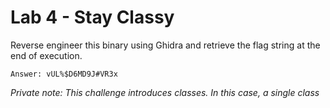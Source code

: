 # Lab 4 - Stay Classy

Reverse engineer this binary using Ghidra and retrieve the flag string at the end of execution.

`Answer: vUL%$D6MD9J#VR3x`

*Private note: This challenge introduces classes. In this case, a single class*